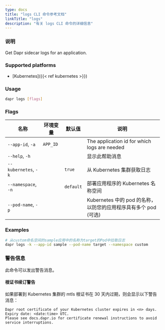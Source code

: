 ```yaml
---
type: docs
title: "logs CLI 命令参考文档"
linkTitle: "logs"
description: "有关 logs CLI 命令的详细信息"
---
```


### 说明

Get Dapr sidecar logs for an application.

### Supported platforms

- [Kubernetes]({{< ref kubernetes >}})

### Usage

```bash
dapr logs [flags]
```

### Flags

 | 名称                   | 环境变量     | 默认值       | 说明                                           |
 | -------------------- | -------- | --------- | -------------------------------------------- |
 | `--app-id`, `-a`     | `APP_ID` |           | The application id for which logs are needed |
 | `--help`, `-h`       |          |           | 显示此帮助消息                                      |
 | `--kubernetes`, `-k` |          | `true`    | 从 Kubernetes 集群获取日志                          |
 | `--namespace`, `-n`  |          | `default` | 部署应用程序的 Kubernetes 名称空间                      |
 | `--pod-name`, `-p`   |          |           | Kubernetes 中的 pod 的名称，以防您的应用程序具有多个 pod (可选)  |

### Examples

```bash
# 从custom命名空间的sample应用中的名称为target的Pod中拉取日志
dapr logs -k --app-id sample --pod-name target --namespace custom
```

### 警告信息
此命令可以发出警告消息。

#### 根证书续订警告
如果部署到 Kubernetes 集群的 mtls 根证书在 30 天内过期，则会显示以下警告消息：

```
Dapr root certificate of your Kubernetes cluster expires in <n> days. Expiry date: <date:time> UTC. 
Please see docs.dapr.io for certificate renewal instructions to avoid service interruptions.
```